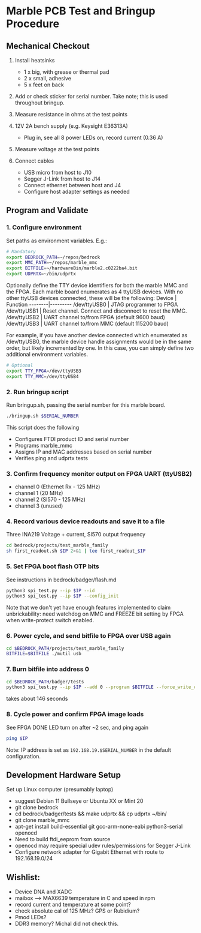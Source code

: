 # Marble PCB Test and Bringup Procedure

## Mechanical Checkout
1. Install heatsinks
    - 1 x big, with grease or thermal pad
    - 2 x small, adhesive
    - 5 x feet on back

2. Add or check sticker for serial number. Take note; this is used throughout bringup.

3. Measure resistance in ohms at the test points

4. 12V 2A bench supply (e.g. Keysight E36313A)
   - Plug in, see all 8 power LEDs on, record current (0.36 A)

5. Measure voltage at the test points

6. Connect cables
   - USB micro from host to J10
   - Segger J-Link from host to J14
   - Connect ethernet between host and J4
   - Configure host adapter settings as needed

## Program and Validate
### 1. Configure environment
Set paths as environment variables. E.g.:
```sh
# Mandatory
export BEDROCK_PATH=~/repos/bedrock
export MMC_PATH=~/repos/marble_mmc
export BITFILE=~/hardwareBin/marble2.c0222ba4.bit
export UDPRTX=~/bin/udprtx
```
Optionally define the TTY device identifiers for both the marble MMC and the FPGA.
Each marble board enumerates as 4 ttyUSB devices.  With no other ttyUSB devices
connected, these will be the following:
Device  | Function
--------|---------
/dev/ttyUSB0 | JTAG programmer to FPGA
/dev/ttyUSB1 | Reset channel. Connect and disconnect to reset the MMC.
/dev/ttyUSB2 | UART channel to/from FPGA (default 9600 baud)
/dev/ttyUSB3 | UART channel to/from MMC (default 115200 baud)

For example, if you have another device connected which enumerated as /dev/ttyUSB0,
the marble device handle assignments would be in the same order, but likely incremented
by one.  In this case, you can simply define two additional environment variables.
```sh
# Optional
export TTY_FPGA=/dev/ttyUSB3
export TTY_MMC=/dev/ttyUSB4
```

### 2. Run bringup script
Run bringup.sh, passing the serial number for this marble board.
```sh
./bringup.sh $SERIAL_NUMBER
```

This script does the following
- Configures FTDI product ID and serial number
- Programs marble\_mmc
- Assigns IP and MAC addresses based on serial number
- Verifies ping and udprtx tests

### 3. Confirm frequency monitor output on FPGA UART (ttyUSB2)
- channel 0 (Ethernet Rx - 125 MHz)
- channel 1 (20 MHz)
- channel 2 (SI570 - 125 MHz)
- channel 3 (unused)

### 4. Record various device readouts and save it to a file
Three INA219 Voltage + current, SI570 output frequency
```sh
cd bedrock/projects/test_marble_family
sh first_readout.sh $IP 2>&1 | tee first_readout_$IP
```

### 5. Set FPGA boot flash OTP bits
See instructions in bedrock/badger/flash.md
```sh
python3 spi_test.py --ip $IP --id
python3 spi_test.py --ip $IP --config_init
```
Note that we don't yet have enough features implemented
to claim unbrickability: need watchdog on MMC and FREEZE bit setting
by FPGA when write-protect switch enabled.

### 6. Power cycle, and send bitfile to FPGA over USB again
```sh
cd $BEDROCK_PATH/projects/test_marble_family
BITFILE=$BITFILE ./mutil usb
```

### 7. Burn bitfile into address 0
```sh
cd $BEDROCK_PATH/badger/tests
python3 spi_test.py --ip $IP --add 0 --program $BITFILE --force_write_enable
```
takes about 146 seconds

### 8. Cycle power and confirm FPGA image loads
See FPGA DONE LED turn on after ~2 sec, and ping again
```sh
ping $IP
```
Note: IP address is set as `192.168.19.$SERIAL_NUMBER` in the default
configuration.


## Development Hardware Setup
Set up Linux computer (presumably laptop)
- suggest Debian 11 Bullseye or Ubuntu XX or Mint 20
- git clone bedrock
- cd bedrock/badger/tests && make udprtx && cp udprtx ~/bin/
- git clone marble\_mmc
- apt-get install build-essential git gcc-arm-none-eabi python3-serial openocd
- Need to build ftdi\_eeprom from source
- openocd may require special udev rules/permissions for Segger J-Link
- Configure network adapter for Gigabit Ethernet with route to 192.168.19.0/24

## Wishlist:
- Device DNA and XADC
- maibox –> MAX6639 temperature in C and speed in rpm
- record current and temperature at some point?
- check absolute cal of 125 MHz?  GPS or Rubidium?
- Pmod LEDs?
- DDR3 memory?  Michal did not check this.

